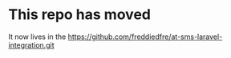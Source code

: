 # This repo has moved

It now lives in the https://github.com/freddiedfre/at-sms-laravel-integration.git 